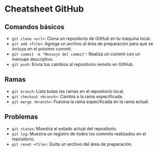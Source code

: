 # Cheatsheet GitHub

## Comandos básicos

- `git clone <url>`: Clona un repositorio de GitHub en tu máquina local.
- `git add <file>`: Agrega un archivo al área de preparación para que se incluya en el próximo commit.
- `git commit -m "Mensaje del commit"`: Realiza un commit con un mensaje descriptivo.
- `git push`: Envía tus cambios al repositorio remoto en GitHub.

## Ramas

- `git branch`: Lista todas las ramas en el repositorio local.
- `git checkout <branch>`: Cambia a la rama especificada.
- `git merge <branch>`: Fusiona la rama especificada en la rama actual.

## Problemas

- `git status`: Muestra el estado actual del repositorio.
- `git log`: Muestra un registro de todos los commits realizados en el repositorio.
- `git reset <file>`: Quita un archivo del área de preparación.
